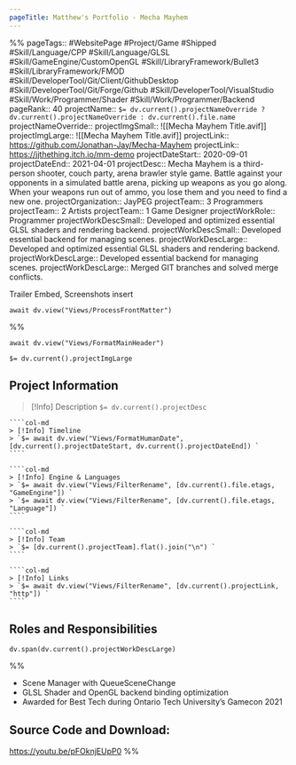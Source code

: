 ```yaml
---
pageTitle: Matthew's Portfolio - Mecha Mayhem
---
```

%%
pageTags:: #WebsitePage #Project/Game #Shipped #Skill/Language/CPP #Skill/Language/GLSL #Skill/GameEngine/CustomOpenGL #Skill/LibraryFramework/Bullet3 #Skill/LibraryFramework/FMOD #Skill/DeveloperTool/Git/Client/GithubDesktop #Skill/DeveloperTool/Git/Forge/Github #Skill/DeveloperTool/VisualStudio #Skill/Work/Programmer/Shader #Skill/Work/Programmer/Backend 
pageRank:: 40
projectName:: `$= dv.current().projectNameOverride ? dv.current().projectNameOverride : dv.current().file.name `
projectNameOverride:: 
projectImgSmall:: ![[Mecha Mayhem Title.avif]]
projectImgLarge:: ![[Mecha Mayhem Title.avif]]
projectLink:: https://github.com/Jonathan-Jay/Mecha-Mayhem
projectLink:: https://jjthething.itch.io/mm-demo
projectDateStart:: 2020-09-01
projectDateEnd:: 2021-04-01
projectDesc:: Mecha Mayhem is a third-person shooter, couch party, arena brawler style game. Battle against your opponents in a simulated battle arena, picking up weapons as you go along. When your weapons run out of ammo, you lose them and you need to find a new one.
projectOrganization:: JayPEG
projectTeam:: 3 Programmers
projectTeam:: 2 Artists
projectTeam:: 1 Game Designer
projectWorkRole:: Programmer
projectWorkDescSmall:: Developed and optimized essential GLSL shaders and rendering backend.
projectWorkDescSmall:: Developed essential backend for managing scenes.
projectWorkDescLarge:: Developed and optimized essential GLSL shaders and rendering backend.
projectWorkDescLarge:: Developed essential backend for managing scenes.
projectWorkDescLarge:: Merged GIT branches and solved merge conflicts.

Trailer Embed, Screenshots insert

```dataviewjs
await dv.view("Views/ProcessFrontMatter")
```
%%
```dataviewjs
await dv.view("Views/FormatMainHeader")
```
`$= dv.current().projectImgLarge `
## Project Information

> [!Info] Description
> `$= dv.current().projectDesc `

`````col
````col-md
> [!Info] Timeline
> `$= await dv.view("Views/FormatHumanDate", [dv.current().projectDateStart, dv.current().projectDateEnd]) `
````

````col-md
> [!Info] Engine & Languages
> `$= await dv.view("Views/FilterRename", [dv.current().file.etags, "GameEngine"]) `
> `$= await dv.view("Views/FilterRename", [dv.current().file.etags, "Language"]) `
````

````col-md
> [!Info] Team
> `$= [dv.current().projectTeam].flat().join("\n") `
````

````col-md
> [!Info] Links
> `$= await dv.view("Views/FilterRename", [dv.current().projectLink, "http"]) `
````
`````

## Roles and Responsibilities
```dataviewjs
dv.span(dv.current().projectWorkDescLarge)
```


%%
* Scene Manager with QueueSceneChange
* GLSL Shader and OpenGL backend binding optimization
* Awarded for Best Tech during Ontario Tech University’s Gamecon 2021

## Source Code and Download:
https://youtu.be/pFOknjEUpP0
%%